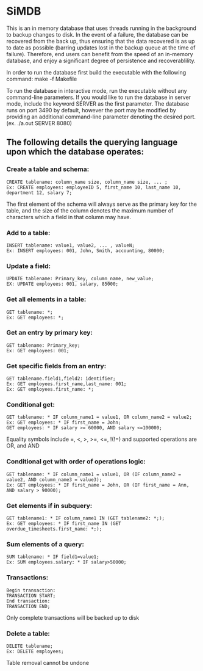 # SiMDB
  This is an in memory database that uses threads running in the background to backup changes to disk.
In the event of a failure, the database can be recovered from the back up, thus ensuring that the data
recovered is as up to date as possible (barring updates lost in the backup queue at the time of failure).
Therefore, end users can benefit from the speed of an in-memory database, and enjoy a significant degree
of persistence and recoverablility.

  In order to run the database first build the executable with the following command:
make -f Makefile

  To run the database in interactive mode, run the executable without any command-line parameters.
If you would like to run the database in server mode, include the keyword SERVER as the first
parameter. The database runs on port 3490 by default, however the port may be modified by providing
an additional command-line parameter denoting the desired port. (ex. ./a.out SERVER 8080)

## The following details the querying language upon which the database operates:

### Create a table and schema:<br />
```
CREATE tablename: column_name size, column_name size, ... ;
Ex: CREATE employees: employeeID 5, first_name 10, last_name 10, department 12, salary 7;
```
The first element of the schema will always serve as the primary key for the table, and the
size of the column denotes the maximum number of characters which a field in that column may have.

### Add to a table:<br />
```
INSERT tablename: value1, value2, ... , valueN;
Ex: INSERT employees: 001, John, Smith, accounting, 80000;
```
### Update a field:<br />
```
UPDATE tablename: Primary_key, column_name, new_value;
EX: UPDATE employees: 001, salary, 85000;
```
### Get all elements in a table:<br />
```
GET tablename: *;
Ex: GET employees: *;
```
### Get an entry by primary key:<br />
```
GET tablename: Primary_key;
Ex: GET employees: 001;
```
### Get specific fields from an entry:<br />
```
GET tablename.field1,field2: identifier;
Ex: GET employees.first_name,last_name: 001;
Ex: GET employees.first_name: *;
```
### Conditional get:<br />
```
GET tablename: * IF column_name1 = value1, OR column_name2 = value2;
Ex: GET employees: * IF first_name = John;
GET employees: * IF salary >= 60000, AND salary <=100000;
```
Equality symbols include =, <, >, >=, <=, !(!=) and supported operations
are OR, and AND

### Conditional get with order of operations logic:<br />
```
GET tablename: * IF column_name1 = value1, OR (IF column_name2 = value2, AND column_name3 = value3);
Ex: GET employees: * IF first_name = John, OR (IF first_name = Ann, AND salary > 90000);
```
### Get elements if in subquery:<br />
```
GET tablename1: * IF column_name1 IN (GET tablename2: *;);
Ex: GET employees: * IF first_name IN (GET overdue_timesheets.first_name: *;);
```
### Sum elements of a query:<br />
```
SUM tablename: * IF field1=value1;
Ex: SUM employees.salary: * IF salary>50000;
```
### Transactions:<br />
```
Begin transaction:
TRANSACTION START;
End transaction:
TRANSACTION END;
```
Only complete transactions will be backed up to disk
### Delete a table:<br />
```
DELETE tablename;
Ex: DELETE employees;
```
Table removal cannot be undone
